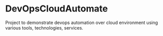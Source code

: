 # DevOpsCloudAutomate
Project to demonstrate devops automation over cloud environment using various tools, technologies, services.
